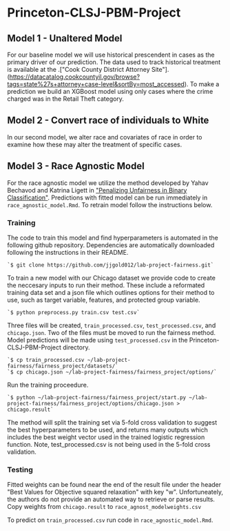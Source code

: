 # Princeton-CLSJ-PBM-Project

## Model 1 - Unaltered Model

For our baseline model we will use historical prescendent in cases as the primary driver of our prediction. The data used to track historical treatment is available at the .["Cook County District Attorney Site"].(https://datacatalog.cookcountyil.gov/browse?tags=state%27s+attorney+case-level&sortBy=most_accessed). To make a prediction we build an XGBoost model using only cases where the crime charged was in the Retail Theft category.

## Model 2 - Convert race of individuals to White

In our second model, we alter race and covariates of race in order to examine how these may alter the treatment of specific cases.

## Model 3 - Race Agnostic Model

For the race agnostic model we utilize the method developed by Yahav Bechavod and Katrina Ligett in ["Penalizing Unfairness in Binary Classification"](https://arxiv.org/abs/1707.00044). Predictions with fitted model can be run immediately in `race_agnostic_model.Rmd`. To retrain model follow the instructions below.

### Training

The code to train this model and find hyperparameters is automated in the following github repository. Dependencies are automatically downloaded following the instructions in their README.

    `$ git clone https://github.com/jjgold012/lab-project-fairness.git`

To train a new model with our Chicago dataset we provide code to create the neccesary inputs to run their method. These include a reformated training data set and a json file which outlines options for their method to use, such as target variable, features, and protected group variable.

    `$ python preprocess.py train.csv test.csv`

Three files will be created, `train_processed.csv`, `test_processed.csv`, and `chicago.json`. Two of the files must be moved to run the fairness method. Model predictions will be made using `test_processed.csv` in the Princeton-CLSJ-PBM-Project directory.

    `$ cp train_processed.csv ~/lab-project-fairness/fairness_project/datasets/`
    `$ cp chicago.json ~/lab-project-fairness/fairness_project/options/`

Run the training proceedure.

    `$ python ~/lab-project-fairness/fairness_project/start.py ~/lab-project-fairness/fairness_project/options/chicago.json > chicago.result`

The method will split the training set via 5-fold cross validation to suggest the best hyperparameters to be used, and returns many outputs which includes the best weight vector used in the trained logistic regression function. Note, test_processed.csv is not being used in the 5-fold cross validation.


### Testing

Fitted weights can be found near the end of the result file under the header "Best Values for Objective squared relaxation" with key "w". Unfortuneately, the authors do not provide an automated way to retrieve or parse results. Copy weights from `chicago.result` to `race_agnost_modelweights.csv`

To predict on `train_processed.csv` run code in `race_agnostic_model.Rmd`.

